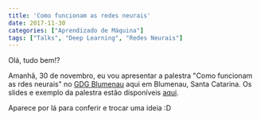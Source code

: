 ```yaml
---
title: 'Como funcionam as redes neurais'
date: 2017-11-30
categories: ["Aprendizado de Máquina"]
tags: ["Talks", "Deep Learning", "Redes Neurais"]
---
```


Olá, tudo bem!?

Amanhã, 30 de novembro, eu vou apresentar a palestra "Como funcionam as rdes neurais" no [GDG Blumenau](https://www.meetup.com/GDG-Blumenau/) aqui em Blumenau, Santa Catarina. Os slides  e exemplo da palestra estão disponíveis [aqui](https://github.com/ejulio/talks/tree/master/como-funcionam-as-redes-neurais).

Aparece por lá para conferir e trocar uma ideia :D
